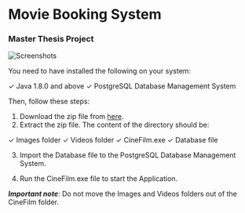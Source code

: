 # Movie Booking System
### Master Thesis Project

![Screenshots](https://drive.google.com/file/d/1sUofbyK_1ba5eHpzI10uOXj1NgqIRSEk/view?usp=sharing)

You need to have installed the following on your system:

✓ Java 1.8.0 and above
✓ PostgreSQL Database Management System

Then, follow these steps:

1. Download the zip file from [here](https://drive.google.com/file/d/1t2gXuFZifwNIxELysRjm8AI0L_EQw9o4/view?usp=sharing).
2. Extract the zip file. The content of the directory should be:

✓ Images folder
✓ Videos folder
✓ CineFilm.exe
✓ Database file

3. Import the Database file to the PostgreSQL Database Management System.

4. Run the CineFilm.exe file to start the Application.


*****Important note*****: Do not move the Images and Videos folders out of the CineFilm folder.
